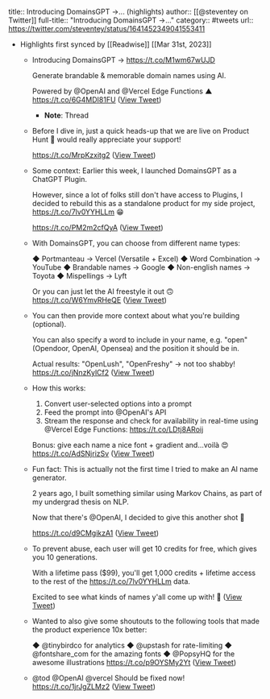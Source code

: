 title:: Introducing DomainsGPT →... (highlights)
author:: [[@steventey on Twitter]]
full-title:: "Introducing DomainsGPT →..."
category:: #tweets
url:: https://twitter.com/steventey/status/1641452349041553411

- Highlights first synced by [[Readwise]] [[Mar 31st, 2023]]
	- Introducing DomainsGPT → https://t.co/M1wm67wUJD
	  
	  Generate brandable & memorable domain names using AI.
	  
	  Powered by @OpenAI and @Vercel Edge Functions ▲ https://t.co/6G4MDI81FU ([View Tweet](https://twitter.com/steventey/status/1641452349041553411))
		- **Note**: Thread
	- Before I dive in, just a quick heads-up that we are live on Product Hunt  🥳  would really appreciate your support!
	  
	  https://t.co/MrpKzxitg2 ([View Tweet](https://twitter.com/steventey/status/1641452354036977664))
	- Some context: Earlier this week, I launched DomainsGPT as a ChatGPT Plugin.
	  
	  However, since a lot of folks still don't have access to Plugins, I decided to rebuild this as a standalone product for my side project, https://t.co/7lv0YYHLLm 😁
	  
	  https://t.co/PM2m2cfQyA ([View Tweet](https://twitter.com/steventey/status/1641452356901675012))
	- With DomainsGPT, you can choose from different name types:
	  
	  ◆ Portmanteau → Vercel (Versatile + Excel)
	  ◆ Word Combination → YouTube
	  ◆ Brandable names → Google
	  ◆ Non-english names → Toyota
	  ◆ Mispellings → Lyft
	  
	  Or you can just let the AI freestyle it out 🙃 https://t.co/W6YmvRHeQE ([View Tweet](https://twitter.com/steventey/status/1641452387775954945))
	- You can then provide more context about what you're building (optional).
	  
	  You can also specify a word to include in your name, e.g. "open" (Opendoor, OpenAI, Opensea) and the position it should be in.
	  
	  Actual results: "OpenLush", "OpenFreshy" → not too shabby! https://t.co/jNnzKylCf2 ([View Tweet](https://twitter.com/steventey/status/1641452449646129152))
	- How this works:
	  
	  1. Convert user-selected options into a prompt
	  2. Feed the prompt into @OpenAI's API
	  3. Stream the response and check for availability in real-time using @Vercel Edge Functions: https://t.co/LDtj8ARoij
	  
	  Bonus: give each name a nice font + gradient and...voilà 😍 https://t.co/AdSNjrizSv ([View Tweet](https://twitter.com/steventey/status/1641452502070734848))
	- Fun fact: This is actually not the first time I tried to make an AI name generator.
	  
	  2 years ago, I built something similar using Markov Chains, as part of my undergrad thesis on NLP.
	  
	  Now that there's @OpenAI, I decided to give this another shot 🤩
	  
	  https://t.co/d9CMgikzA1 ([View Tweet](https://twitter.com/steventey/status/1641452507040976898))
	- To prevent abuse, each user will get 10 credits for free, which gives you 10 generations.
	  
	  With a lifetime pass ($99), you'll get 1,000 credits + lifetime access to the rest of the https://t.co/7lv0YYHLLm data.
	  
	  Excited to see what kinds of names y'all come up with! 🙈 ([View Tweet](https://twitter.com/steventey/status/1641452510329311232))
	- Wanted to also give some shoutouts to the following tools that made the product experience 10x better:
	  
	  ◆ @tinybirdco for analytics
	  ◆ @upstash for rate-limiting
	  ◆ @fontshare_com for the amazing fonts
	  ◆ @PopsyHQ for the awesome illustrations https://t.co/p9OYSMy2Yt ([View Tweet](https://twitter.com/steventey/status/1641452513336635402))
	- @tod @OpenAI @vercel Should be fixed now! https://t.co/1jrJgZLMz2 ([View Tweet](https://twitter.com/steventey/status/1641488905940742145))
